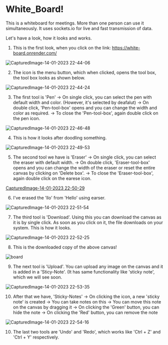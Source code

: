 # White_Board!

This is a whiteboard for meetings. More than one person can use it simultaneously. It uses sockets.io for live and fast transmission of data.

Let's have a look, how it looks and works.

1. This is the first look, when you click on the link: https://white-board.onrender.com/

![CapturedImage-14-01-2023 22-44-06](https://user-images.githubusercontent.com/93367879/212486835-db9a786a-8a61-41b8-ba36-7f289bb3294b.png)


2. The icon is the menu button, which when clicked, opens the tool box, the tool box looks as shown below.

![CapturedImage-14-01-2023 22-44-24](https://user-images.githubusercontent.com/93367879/212486929-a81e3def-abdd-49e1-87f3-bea0b5c86acf.png)


3. The first tool is 'Pen'
-> On single click, you can select the pen with default width and color. (However, it's selected by deafalut)
-> On double click, 'Pen-tool-box' opens and you can change the width and color as required.
-> To close the 'Pen-tool-box', again double click on the pen icon.

![CapturedImage-14-01-2023 22-46-48](https://user-images.githubusercontent.com/93367879/212487096-b8709edb-fb4c-4716-986e-17fa0b03cac7.png)


4. This is how it looks after doodling something.

![CapturedImage-14-01-2023 22-49-53](https://user-images.githubusercontent.com/93367879/212487149-09ffd174-aaba-47da-b303-d411e2e20f57.png)


5. The second tool we have is 'Eraser'
-> On single click, you can select the eraser with default width.
-> On double click, 'Eraser-tool-box' opens and you can change the width of the eraser or reset the entire canvas by clicking on 'Delete box'.
-> To close the 'Eraser-tool-box', again double click on the earese icon.

[CapturedImage-14-01-2023 22-50-29](https://user-images.githubusercontent.com/93367879/212487664-f25dc73b-b40b-4605-a2d2-f077faff6c43.png)


6. I've erased the 'llo' from 'Hello' using earser.

![CapturedImage-14-01-2023 22-51-54](https://user-images.githubusercontent.com/93367879/212487787-7546b5f4-226e-4291-8d5e-295b2c0562c2.png)

7. The third tool is 'Download'. Using this you can download the canvas as it is by single click. As soon as you click on it, the file downloads on your system. This is how it looks.

![CapturedImage-14-01-2023 22-52-25](https://user-images.githubusercontent.com/93367879/212487897-cbe2b1db-a194-46cc-be38-0bf3358b221e.png)

8. This is the downloaded copy of the above canvas!

![board](https://user-images.githubusercontent.com/93367879/212487898-fd7b22ee-ca6f-4fe3-a3ba-544b3f8239c8.jpg)

9. The next tool is 'Upload'. You can upload any image on the canvas and it is added in a 'Sticy-Note'. (It has same functionality like 'sticky note', which we will see soon.

![CapturedImage-14-01-2023 22-53-35](https://user-images.githubusercontent.com/93367879/212487992-db765d7a-bf7c-4130-9509-fac701c234d0.png)

10. After that we have, 'Sticky-Notes'
-> On clicking the icon, a new 'sticky note' is created
-> You can take notes on this
-> You can move this note on the canvas by dragging it
-> On clicking the 'Green' button, you can hide the note
-> On clicking the 'Red' button, you can remove the note

![CapturedImage-14-01-2023 22-54-16](https://user-images.githubusercontent.com/93367879/212488518-41602fa6-ffc4-4c2a-8814-adfc6e333a0b.png)




10. The last two tools are 'Undo' and 'Redo', which works like 'Ctrl + Z' and 'Ctrl + Y' respectively.

